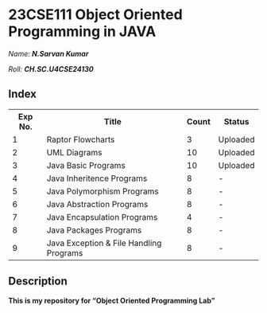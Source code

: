 # 23CSE111 Object Oriented Programming in JAVA

*Name:*  ***N.Sarvan Kumar***<p>   </p>*Roll:*  ***CH.SC.U4CSE24130***

## Index

<table>
  <tr>
    <th>Exp No.</th>
    <th>Title</th>
    <th>Count</th>
    <th>Status</th>
  </tr>
  <tr>
    <td>1</td>
    <td>Raptor Flowcharts</td>
    <td>3</td>
    <td>Uploaded</td>
  </tr>
  <tr>
    <td>2</td>
    <td>UML Diagrams</td>
    <td>10</td>
    <td>Uploaded</td>
  </tr>
  <tr>
    <td>3</td>
    <td>Java Basic Programs</td>
    <td>10</td>
    <td>Uploaded</td>
  </tr>
  <tr>
    <td>4</td>
    <td>Java Inheritence Programs</td>
    <td>8</td>
    <td>-</td>
  </tr>
  <tr>
    <td>5</td>
    <td>Java Polymorphism Programs</td>
    <td>8</td>
    <td>-</td>
  </tr>
  <tr>
    <td>6</td>
    <td>Java Abstraction Programs</td>
    <td>8</td>
    <td>-</td>
  </tr>
  <tr>
    <td>7</td>
    <td>Java Encapsulation Programs</td>
    <td>4</td>
    <td>-</td>
  </tr>
    <tr>
    <td>8</td>
    <td>Java Packages Programs</td>
    <td>8</td>
    <td>-</td>
  </tr>
  <tr>
    <td>9</td>
    <td>Java Exception & File Handling Programs</td>
    <td>8</td>
    <td>-</td>
  </tr>
</table>

## Description
<b>This is my repository for <q>Object Oriented Programming Lab</q></b>
